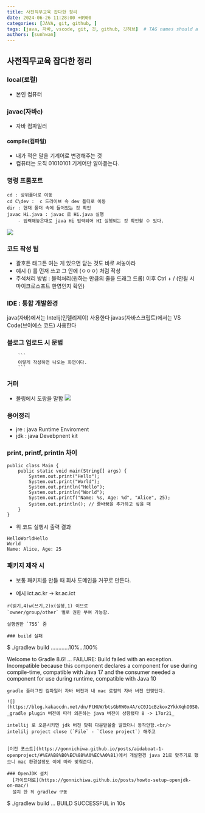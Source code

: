 ```yaml
---
title: 사전직무교육 잡다한 정리
date: 2024-06-26 11:28:00 +0900
categories: [JAVA, git, github, ]
tags: [java, 자바, vscode, git, 깃, github, 깃허브]  # TAG names should always be lowercase
authors: [sunhwan]
---
```


## 사전직무교육 잡다한 정리

### local(로컬)
- 본인 컴퓨터

### javac(자바c)
- 자바 컴파일러

#### compile(컴파일)
- 내가 적은 말을 기계어로 변경해주는 것
- 컴퓨터는 오직 01010101 기계어만 알아듣는다.

### 명령 프롬포트

```
cd : 상위폴더로 이동
cd C\dev :  c 드라이브 속 dev 폴더로 이동
dir : 현재 폴더 속에 들어있는 것 확인
javac Hi.java : javac 로 Hi.java 실행
    - 입력해놓은대로 java Hi 입력되어 HI 실행되는 것 확인할 수 있다.
```

![](https://img1.daumcdn.net/thumb/R1280x0/?scode=mtistory2&fname=https%3A%2F%2Fblog.kakaocdn.net%2Fdn%2FdaLyMv%2FbtsIcEtlZ4D%2F6dTwEo0kaRnnK3yIu2eIA1%2Fimg.png)




### 코드 작성 팁
- 괄호든 태그든 여는 게 있으면 닫는 것도 바로 써놓아라
- 예시 () 를 먼저 쓰고 그 안에 (ㅇㅇㅇ) 처럼 작성
- 주석처리 방법 : 블럭처리(원하는 만큼의 줄을 드래그 드롭) 이후 Ctrl + / (안될 시 마이크로소프트 한영인지 확인)

### IDE : 통합 개발환경
java(자바)에서는 Intelij(인텔리제이) 사용한다
javas(자바스크립트)에서는 VS Code(브이에스 코드) 사용한다

### 블로그 업로드 시 문법
```
    ```
    이렇게 작성하면 나오는 화면이다.
    ```
```
### 거터
- 볼링에서 도랑을 말함
![](https://img1.daumcdn.net/thumb/R1280x0/?scode=mtistory2&fname=https%3A%2F%2Fblog.kakaocdn.net%2Fdn%2Fbmk7gv%2FbtsIdicmbcb%2Fpuv90tKWEyYxnAd8hCiu3K%2Fimg.png)


### 용어정리
- jre : java Runtime Enviroment
- jdk : java Devebpnent kit

### print, printf, println 차이
```
public class Main {
    public static void main(String[] args) {
        System.out.print("Hello");
        System.out.print("World");
        System.out.println("Hello");
        System.out.println("World");
        System.out.printf("Name: %s, Age: %d", "Alice", 25);
        System.out.println(); // 줄바꿈을 추가하고 싶을 때
    }
}
```
- 위 코드 실행시 출력 결과

```
HelloWorldHello
World
Name: Alice, Age: 25

```

### 패키지 제작 시

- 보통 패키지를 만들 때
회사 도메인을 거꾸로 만든다.

- 예시 ict.ac.kr -> kr.ac.ict


```
r(읽기,4)w(쓰기,2)x(실행,1) 이므로  
`owner/group/other` 별로 권한 부여 가능함.

실행권한 `755` 줌

### build 실패

```
$ ./gradlew build
............10%...100%

Welcome to Gradle 8.6!
...
FAILURE: Build failed with an exception.
Incompatible because this component declares a component for use during compile-time, compatible with Java 17 and the consumer needed a component for use during runtime, compatible with Java 10

```
gradle 플러그인 컴파일러 자바 버전과 내 mac 로컬의 자바 버전 안맞단다.

![](https://blog.kakaocdn.net/dn/FtHUW/btsGbRW0x4A/cC0J1cBzkox2YkkXqhO0S0/img.png) 
_gradle plugin 버전에 따라 의존하는 java 버전이 상향됐다 8 -> 17or21_

intellij 로 오픈시키면 jdk 버전 맞춰 다운받을줄 알았더니 동작안함.<br/>
intelilj project close (`File` - `Close project`) 해주고
  
  
[이전 포스트](https://gonnichiwa.github.io/posts/aidaboat-1-openproject/#%EA%B8%B0%EC%88%A0%EC%A0%81)에서 개발환경 java 21로 맞추기로 했으니 mac 환경설정도 이에 따라 맞춰준다.

### OpenJDK 설치
  [가이드대로](https://gonnichiwa.github.io/posts/howto-setup-openjdk-on-mac/)
  설치 한 뒤 gradlew 구동

```
$ ./gradlew build
...
BUILD SUCCESSFUL in 10s
```
  

  